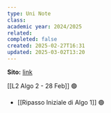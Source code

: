 ```yaml
---
type: Uni Note
class: 
academic year: 2024/2025
related: 
completed: false
created: 2025-02-27T16:31
updated: 2025-03-02T13:20
---
```

**Sito:** [link](https://twiki.di.uniroma1.it/twiki/view/Algoritmi2/PALGdiario2014_2)

[[L2 Algo 2 - 28 Feb]] 🟢

- [[Ripasso Iniziale di Algo 1]] 🟢



